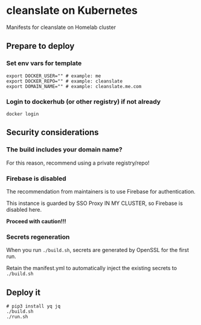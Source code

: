 # cleanslate on Kubernetes

Manifests for cleanslate on Homelab cluster

## Prepare to deploy

### Set env vars for template

```
export DOCKER_USER="" # example: me
export DOCKER_REPO="" # example: cleanslate
export DOMAIN_NAME="" # example: cleanslate.me.com
```

### Login to dockerhub (or other registry) if not already

`docker login`

## Security considerations

### The build includes your domain name?

For this reason, recommend using a private registry/repo!

### Firebase is disabled

The recommendation from maintainers is to use Firebase for authentication.

This instance is guarded by SSO Proxy IN MY CLUSTER, so Firebase is disabled here.

**Proceed with caution!!!**

### Secrets regeneration

When you run `./build.sh`, secrets are generated by OpenSSL for the first run.

Retain the manifest.yml to automatically inject the existing secrets to `./build.sh`

## Deploy it

```
# pip3 install yq jq
./build.sh
./run.sh
```
